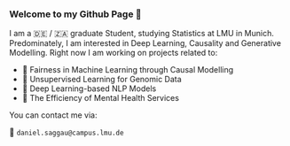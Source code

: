 ### Welcome to my Github Page :wave:

I am a :de: / :south_africa: graduate Student, studying Statistics at LMU in Munich. 
Predominately, I am interested in Deep Learning, Causality and Generative Modelling.
Right now I am working on projects related to: 

* :robot: Fairness in Machine Learning through Causal Modelling 
* :mouse2: Unsupervised Learning for Genomic Data
* :briefcase: Deep Learning-based NLP Models
* :brain: The Efficiency of Mental Health Services

You can contact me via: 

:email: `daniel.saggau@campus.lmu.de`


<!--
**danielsaggau/danielsaggau** is a ✨ _special_ ✨ repository because its `README.md` (this file) appears on your GitHub profile.

